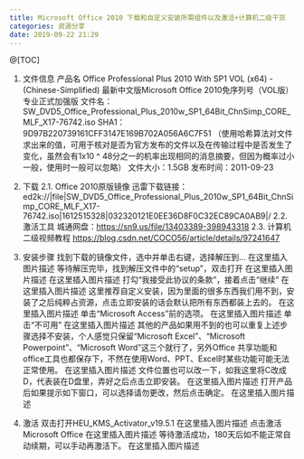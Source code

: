 ```yaml
---
title: Microsoft Office 2010 下载和自定义安装所需组件以及激活+计算机二级干货
categories: 资源分享
date: 2019-09-22 21:29
---
```

@[TOC]

1. 文件信息
产品名
Office Professional Plus 2010 With SP1 VOL (x64) - (Chinese-Simplified)
最新中文版Microsoft Office 2010免序列号（VOL版）专业正式加强版
文件名：
SW_DVD5_Office_Professional_Plus_2010w_SP1_64Bit_ChnSimp_CORE_MLF_X17-76742.iso
SHA1：
9D97B220739161CFF3147E169B702A056A6C7F51
（使用哈希算法对文件求出来的值，可用于核对是否为官方发布的文件以及在传输过程中是否发生了变化，虽然会有1x10 ^ 48分之一的机率出现相同的消息摘要，但因为概率过小一般，使用时一般可以忽略）
文件大小：1.5GB
发布时间：2011-09-23
2. 下载
2.1. Office 2010原版镜像
迅雷下载链接：
ed2k://|file|SW_DVD5_Office_Professional_Plus_2010w_SP1_64Bit_ChnSimp_CORE_MLF_X17-76742.iso|1612515328|032320121E0EE36D8F0C32EC89CA0AB9|/
2.2. 激活工具
城通网盘：https://sn9.us/file/13403389-398943318
2.3. 计算机二级视频教程
https://blog.csdn.net/COCO56/article/details/97241647

3. 安装步骤
找到下载的镜像文件，选中并单击右键，选择解压到…
在这里插入图片描述
等待解压完毕，找到解压文件中的“setup”，双击打开
在这里插入图片描述
在这里插入图片描述
打勾“我接受此协议的条款”，接着点击“继续”
在这里插入图片描述
这里推荐自定义安装，因为里面的很多东西我们用不到，安装了之后纯粹占资源，点击立即安装的话会默认把所有东西都装上去的。
在这里插入图片描述
单击“Microsoft Access”前的选项。
在这里插入图片描述
单击“不可用”
在这里插入图片描述
其他的产品如果用不到的也可以重复上述步骤选择不安装，个人感觉只保留“Microsoft Excel”、“Microsoft Powerpoint”、“Microsoft Word”这三个就行了，另外Office 共享功能和office工具也都保存下，不然在使用Word、PPT、Excel时某些功能可能无法正常使用。
在这里插入图片描述
文件位置也可以改一下，如我这里将C改成D，代表装在D盘里，弄好之后点击立即安装。
在这里插入图片描述
打开产品后如果提示如下窗口，可以选择请勿更改，然后点击确定。
在这里插入图片描述
4. 激活
双击打开HEU_KMS_Activator_v19.5.1
在这里插入图片描述
点击激活Microsoft Office
在这里插入图片描述
等待激活成功，180天后如不能正常自动续期，可以手动再激活下。
在这里插入图片描述